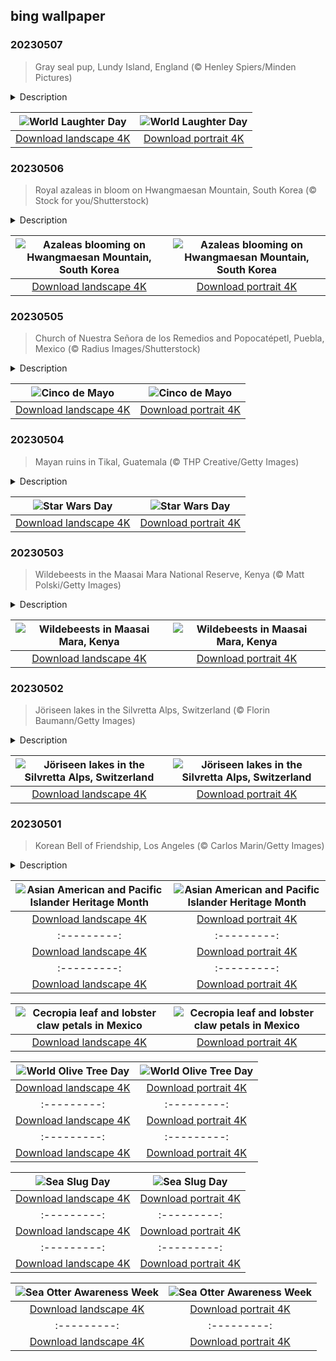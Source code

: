 ## bing wallpaper

### 20230507

> Gray seal pup, Lundy Island, England (© Henley Spiers/Minden Pictures)

<details>
<summary>Description</summary>

> Everyone loves a good giggle, but did you know that laughter is also good for you? Today is World Laughter Day, which highlights the healing benefits of laughing, both physically and emotionally. Some studies have shown that laughing can boost the immune system, elevate mood, and reduce pain. It turns out the old adage is true—laughter really is the best medicine.
> 
> Whether the gray seal pup in our homepage image has heard something funny, or is just yawning in the waters off England's southwest coast is debatable. But we think you'll agree, it makes a good mascot for World Laughter Day.
> 
> 

</details>

| ![World Laughter Day](https://cn.bing.com/th?id=OHR.SealLaughing_EN-US0742497806_UHD.jpg&pid=hp&w=400&h=224&rs=1&c=4) | ![World Laughter Day](https://cn.bing.com/th?id=OHR.SealLaughing_EN-US0742497806_1080x1920.jpg&pid=hp&w=155&h=315&rs=1&c=4) |
|:---------:|:---------:|
| [Download landscape 4K](https://cn.bing.com/th?id=OHR.SealLaughing_EN-US0742497806_UHD.jpg) | [Download portrait 4K](https://cn.bing.com/th?id=OHR.SealLaughing_EN-US0742497806_1080x1920.jpg) |

### 20230506

> Royal azaleas in bloom on Hwangmaesan Mountain, South Korea (© Stock for you/Shutterstock)

<details>
<summary>Description</summary>

> Vast colonies of royal azaleas paint the sides of South Korea’s Hwangmaesan Mountain a vibrant purple as summer approaches. Sightseers flock to see this striking pink and purple carpet of flowers which was created gradually as dairy cows and sheep ate the grass and plants, but left behind the poisonous azaleas which spread across the mountain.
> 
> For those who want to climb it, Hwangmaesan also features massive rock formations, stunning views, and a legend that anyone who prays at the summit will have their wish granted. It reaches an altitude of around 3,650 feet and offers a peaceful escape from city life for hikers and campers. Those who want to walk among the azaleas should head there in May, when they come into bloom. But dress appropriately, it still gets chilly up at the summit.
> 
> 

</details>

| ![Azaleas blooming on Hwangmaesan Mountain, South Korea](https://cn.bing.com/th?id=OHR.HwangmaesanAzaleas_EN-US0649441292_UHD.jpg&pid=hp&w=400&h=224&rs=1&c=4) | ![Azaleas blooming on Hwangmaesan Mountain, South Korea](https://cn.bing.com/th?id=OHR.HwangmaesanAzaleas_EN-US0649441292_1080x1920.jpg&pid=hp&w=155&h=315&rs=1&c=4) |
|:---------:|:---------:|
| [Download landscape 4K](https://cn.bing.com/th?id=OHR.HwangmaesanAzaleas_EN-US0649441292_UHD.jpg) | [Download portrait 4K](https://cn.bing.com/th?id=OHR.HwangmaesanAzaleas_EN-US0649441292_1080x1920.jpg) |

### 20230505

> Church of Nuestra Señora de los Remedios and Popocatépetl, Puebla, Mexico (© Radius Images/Shutterstock)

<details>
<summary>Description</summary>

> Contrary to what many people believe, Cinco de Mayo is not Mexico's Independence Day, which is celebrated on September 16. Instead, May 5 marks Mexico's victory over better-equipped French forces at the Battle of Puebla on May 5, 1862. Although the French Empire would counterattack and take the city a year later, the unexpected victory was a morale boost which still has symbolic significance. While in the US, Cinco de Mayo is a popular festival celebrating Mexican American culture, celebrations in Mexico are relatively quiet and focused mostly on Puebla.
> 
> In Mexico, the celebration became known as Battle of Puebla Day after President Benito Juárez declared it a national holiday in 1862. Today, the people of Puebla celebrate with parades, speeches, and battle reenactments. The Church of Nuestra Señora de los Remedios in Puebla, pictured here, was already nearly 300 years old when the 1862 battle was fought. And human history is just the blink of an eye to ancient Popocatépetl, the smoking volcano which towers over Puebla in the background of our homepage image.
> 
> 

</details>

| ![Cinco de Mayo](https://cn.bing.com/th?id=OHR.Popocatepetl_EN-US0582960818_UHD.jpg&pid=hp&w=400&h=224&rs=1&c=4) | ![Cinco de Mayo](https://cn.bing.com/th?id=OHR.Popocatepetl_EN-US0582960818_1080x1920.jpg&pid=hp&w=155&h=315&rs=1&c=4) |
|:---------:|:---------:|
| [Download landscape 4K](https://cn.bing.com/th?id=OHR.Popocatepetl_EN-US0582960818_UHD.jpg) | [Download portrait 4K](https://cn.bing.com/th?id=OHR.Popocatepetl_EN-US0582960818_1080x1920.jpg) |

### 20230504

> Mayan ruins in Tikal, Guatemala (© THP Creative/Getty Images)

<details>
<summary>Description</summary>

> May the Fourth be with you! The 'Star Wars' universe has captured the imagination of fans for decades and its impact, like the 'Force,' is all around us. The original 1977 film introduced us to a galaxy far, far away, a cast of unforgettable characters, and a gripping battle between good and evil. Its reach has since extended to television, books, comics, theme parks, thousands of products, and a day of its own to celebrate the much-loved sci-fi franchise.
> 
> Fans might recognize today's image of the Mayan ruins in Tikal, Guatemala, as the rebel base on Yavin 4 from 'Star Wars: A New Hope.' These real-life temples served as a key setting in the cinematic Battle of Yavin, a fight so pivotal in the 'Star Wars' storyline that calendar years in the universe are called ABY or BBY: After the Battle of Yavin or Before the Battle of Yavin.
> 
> 

</details>

| ![Star Wars Day](https://cn.bing.com/th?id=OHR.RebelBase_EN-US9162228478_UHD.jpg&pid=hp&w=400&h=224&rs=1&c=4) | ![Star Wars Day](https://cn.bing.com/th?id=OHR.RebelBase_EN-US9162228478_1080x1920.jpg&pid=hp&w=155&h=315&rs=1&c=4) |
|:---------:|:---------:|
| [Download landscape 4K](https://cn.bing.com/th?id=OHR.RebelBase_EN-US9162228478_UHD.jpg) | [Download portrait 4K](https://cn.bing.com/th?id=OHR.RebelBase_EN-US9162228478_1080x1920.jpg) |

### 20230503

> Wildebeests in the Maasai Mara National Reserve, Kenya (© Matt Polski/Getty Images)

<details>
<summary>Description</summary>

> Welcome to Kenya's Maasai Mara National Reserve, where some of its most iconic inhabitants are out for an evening stroll. Wildebeests, also known as gnus, are social animals which often form large herds. There are two types: black wildebeests and blue wildebeests and it is the latter which take part in the famous Great Migration, one of the world's greatest wildlife spectacles.
> 
> This typically starts in January or February and sees more than a million wildebeests, along with large herds of zebras and other species, migrate from the Serengeti in neighboring Tanzania to the Maasai Mara in search of water and greener pastures. They arrive in Kenya from late July and stay until November when they start moving south again, a round trip of some 500 miles. Tourists flock to the Maasai Mara to witness this incredible natural spectacle.
> 
> 

</details>

| ![Wildebeests in Maasai Mara, Kenya](https://cn.bing.com/th?id=OHR.ThreeWildebeest_EN-US9446203427_UHD.jpg&pid=hp&w=400&h=224&rs=1&c=4) | ![Wildebeests in Maasai Mara, Kenya](https://cn.bing.com/th?id=OHR.ThreeWildebeest_EN-US9446203427_1080x1920.jpg&pid=hp&w=155&h=315&rs=1&c=4) |
|:---------:|:---------:|
| [Download landscape 4K](https://cn.bing.com/th?id=OHR.ThreeWildebeest_EN-US9446203427_UHD.jpg) | [Download portrait 4K](https://cn.bing.com/th?id=OHR.ThreeWildebeest_EN-US9446203427_1080x1920.jpg) |

### 20230502

> Jöriseen lakes in the Silvretta Alps, Switzerland (© Florin Baumann/Getty Images)

<details>
<summary>Description</summary>

> Today we're exploring a place of otherworldly beauty: the Jöriseen, a group of alpine lakes near Davos, Switzerland. On sunny days, the lakes glow an ethereal blue, contrasting with the dark, jagged Silvretta Alps that encircle them. The sunlight is reflected in the water by 'rock flour'—silt-sized rock particles generated from the grinding of bedrock by glaciers.
> 
> The Silvretta Alps sit across the Swiss-Austrian border and are themselves surrounded by glaciers in an area known as the 'Blue Silvretta.' If you want to enjoy these stunning views up close, you'll have to work for it. Bring your best hiking boots, plenty of water, and some strong legs.
> 
> 

</details>

| ![Jöriseen lakes in the Silvretta Alps, Switzerland](https://cn.bing.com/th?id=OHR.KlostersSerneus_EN-US9360254697_UHD.jpg&pid=hp&w=400&h=224&rs=1&c=4) | ![Jöriseen lakes in the Silvretta Alps, Switzerland](https://cn.bing.com/th?id=OHR.KlostersSerneus_EN-US9360254697_1080x1920.jpg&pid=hp&w=155&h=315&rs=1&c=4) |
|:---------:|:---------:|
| [Download landscape 4K](https://cn.bing.com/th?id=OHR.KlostersSerneus_EN-US9360254697_UHD.jpg) | [Download portrait 4K](https://cn.bing.com/th?id=OHR.KlostersSerneus_EN-US9360254697_1080x1920.jpg) |

### 20230501

> Korean Bell of Friendship, Los Angeles (© Carlos Marin/Getty Images)

<details>
<summary>Description</summary>

> This stunning structure is the stone pavilion housing the massive Korean Bell of Friendship in Los Angeles, a city with a large Korean American population. It's ringing in Asian American and Pacific Islander (AAPI) Heritage Month, which starts today. The month was chosen in recognition of the first documented arrival of Japanese immigrants, on May 7, 1843, and the completion of the transcontinental railroad by more than 20,000 Asian immigrants on May 10, 1869.
> 
> Back to that intricately decorated bronze bell. It was a gift to the city from South Korea to mark the US bicentennial in 1976 and is modeled on the largest bell cast in Korean history, the Divine Bell of King Seongdeok, made in 771. Both versions are among the largest bells in the world.
> 
> 

</details>

| ![Asian American and Pacific Islander Heritage Month](https://cn.bing.com/th?id=OHR.KoreanBell_EN-US9211069806_UHD.jpg&pid=hp&w=400&h=224&rs=1&c=4) | ![Asian American and Pacific Islander Heritage Month](https://cn.bing.com/th?id=OHR.KoreanBell_EN-US9211069806_1080x1920.jpg&pid=hp&w=155&h=315&rs=1&c=4) |
|:---------:|:---------:|
| [Download landscape 4K](https://cn.bing.com/th?id=OHR.KoreanBell_EN-US9211069806_UHD.jpg) | [Download portrait 4K](https://cn.bing.com/th?id=OHR.KoreanBell_EN-US9211069806_1080x1920.jpg) |933_UHD.jpg) | [Download portrait 4K](https://cn.bing.com/th?id=OHR.ExteriorPreservationHall_EN-US9095698933_1080x1920.jpg) || [Download portrait 4K](https://cn.bing.com/th?id=OHR.YuanyangChina_EN-US0997293657_1080x1920.jpg) |=hp&w=155&h=315&rs=1&c=4) |
|:---------:|:---------:|
| [Download landscape 4K](https://cn.bing.com/th?id=OHR.IcelandHorses_EN-US0725710929_UHD.jpg) | [Download portrait 4K](https://cn.bing.com/th?id=OHR.IcelandHorses_EN-US0725710929_1080x1920.jpg) |.bing.com/th?id=OHR.TokyoMoat_EN-US9901957262_UHD.jpg) | [Download portrait 4K](https://cn.bing.com/th?id=OHR.TokyoMoat_EN-US9901957262_1080x1920.jpg) |g) |693219784_UHD.jpg&pid=hp&w=400&h=224&rs=1&c=4) | ![Red Planet Day](https://cn.bing.com/th?id=OHR.RedPlanetDay_EN-US9693219784_1080x1920.jpg&pid=hp&w=155&h=315&rs=1&c=4) |
|:---------:|:---------:|
| [Download landscape 4K](https://cn.bing.com/th?id=OHR.RedPlanetDay_EN-US9693219784_UHD.jpg) | [Download portrait 4K](https://cn.bing.com/th?id=OHR.RedPlanetDay_EN-US9693219784_1080x1920.jpg) |r claw is often cultivated as an ornamental plant for tropical gardens. Gardeners looking to attract birds love the Heliconia because its plentiful nectar draws hummingbirds to its downward-facing flowers. Those same flowers have special recognition in Bolivia as 'patujú,' the national flower, which appears on one of the country's flags.
> 
> 

</details>

| ![Cecropia leaf and lobster claw petals in Mexico](https://cn.bing.com/th?id=OHR.Cecropia_EN-US9602789937_UHD.jpg&pid=hp&w=400&h=224&rs=1&c=4) | ![Cecropia leaf and lobster claw petals in Mexico](https://cn.bing.com/th?id=OHR.Cecropia_EN-US9602789937_1080x1920.jpg&pid=hp&w=155&h=315&rs=1&c=4) |
|:---------:|:---------:|
| [Download landscape 4K](https://cn.bing.com/th?id=OHR.Cecropia_EN-US9602789937_UHD.jpg) | [Download portrait 4K](https://cn.bing.com/th?id=OHR.Cecropia_EN-US9602789937_1080x1920.jpg) |though olive trees do not grow very tall, usually no more than 30 feet, they live a very long time. One of the oldest known trees in the world, in Portugal, is believed to be 3,350 years old. Many live for millennia, their trunks growing thick and gnarled, and their branches bearing fruit century after century. As civilizations rise and fall around them, these hardy trees remain resilient and steadfast.
> 
> 

</details>

| ![World Olive Tree Day](https://cn.bing.com/th?id=OHR.OliveTreeDay_EN-US9460125670_UHD.jpg&pid=hp&w=400&h=224&rs=1&c=4) | ![World Olive Tree Day](https://cn.bing.com/th?id=OHR.OliveTreeDay_EN-US9460125670_1080x1920.jpg&pid=hp&w=155&h=315&rs=1&c=4) |
|:---------:|:---------:|
| [Download landscape 4K](https://cn.bing.com/th?id=OHR.OliveTreeDay_EN-US9460125670_UHD.jpg) | [Download portrait 4K](https://cn.bing.com/th?id=OHR.OliveTreeDay_EN-US9460125670_1080x1920.jpg) |pid=hp&w=155&h=315&rs=1&c=4) |
|:---------:|:---------:|
| [Download landscape 4K](https://cn.bing.com/th?id=OHR.MonksMound_EN-US9323884241_UHD.jpg) | [Download portrait 4K](https://cn.bing.com/th?id=OHR.MonksMound_EN-US9323884241_1080x1920.jpg) |](https://cn.bing.com/th?id=OHR.Calacas_EN-US6430903741_UHD.jpg) | [Download portrait 4K](https://cn.bing.com/th?id=OHR.Calacas_EN-US6430903741_1080x1920.jpg) |.com/th?id=OHR.SealRiver_EN-US6267835630_1080x1920.jpg&pid=hp&w=155&h=315&rs=1&c=4) |
|:---------:|:---------:|
| [Download landscape 4K](https://cn.bing.com/th?id=OHR.SealRiver_EN-US6267835630_UHD.jpg) | [Download portrait 4K](https://cn.bing.com/th?id=OHR.SealRiver_EN-US6267835630_1080x1920.jpg) |e a more fitting name. Someone call Terry.
> 
> 

</details>

| ![Sea Slug Day](https://cn.bing.com/th?id=OHR.SeaAngel_EN-US5531672696_UHD.jpg&pid=hp&w=400&h=224&rs=1&c=4) | ![Sea Slug Day](https://cn.bing.com/th?id=OHR.SeaAngel_EN-US5531672696_1080x1920.jpg&pid=hp&w=155&h=315&rs=1&c=4) |
|:---------:|:---------:|
| [Download landscape 4K](https://cn.bing.com/th?id=OHR.SeaAngel_EN-US5531672696_UHD.jpg) | [Download portrait 4K](https://cn.bing.com/th?id=OHR.SeaAngel_EN-US5531672696_1080x1920.jpg) |OHR.DarkSkyAcadia_EN-US6966527964_1080x1920.jpg) |.bing.com/th?id=OHR.GoldenJellyfish_EN-US6743816471_1080x1920.jpg&pid=hp&w=155&h=315&rs=1&c=4) |
|:---------:|:---------:|
| [Download landscape 4K](https://cn.bing.com/th?id=OHR.GoldenJellyfish_EN-US6743816471_UHD.jpg) | [Download portrait 4K](https://cn.bing.com/th?id=OHR.GoldenJellyfish_EN-US6743816471_1080x1920.jpg) |ng.com/th?id=OHR.LastDollarRoad_EN-US7923638318_UHD.jpg&pid=hp&w=400&h=224&rs=1&c=4) | ![First day of autumn](https://cn.bing.com/th?id=OHR.LastDollarRoad_EN-US7923638318_1080x1920.jpg&pid=hp&w=155&h=315&rs=1&c=4) |
|:---------:|:---------:|
| [Download landscape 4K](https://cn.bing.com/th?id=OHR.LastDollarRoad_EN-US7923638318_UHD.jpg) | [Download portrait 4K](https://cn.bing.com/th?id=OHR.LastDollarRoad_EN-US7923638318_1080x1920.jpg) |ppers who hunted otters to near extinction before they were protected by law. Although sea otter populations have rebounded, they are still considered endangered. Otters live along the Pacific Coast of North America, from California up to Alaska. Although they can walk on land, they almost never find the need or desire to, even when it's nap time. When they're ready for a snooze, they'll raft up, wrap themselves in a strand of kelp to keep them from drifting away, and recline on the world's biggest waterbed.

</details>

| ![Sea Otter Awareness Week](https://cn.bing.com/th?id=OHR.SitkaOtters_EN-US7714053956_UHD.jpg&pid=hp&w=400&h=224&rs=1&c=4) | ![Sea Otter Awareness Week](https://cn.bing.com/th?id=OHR.SitkaOtters_EN-US7714053956_1080x1920.jpg&pid=hp&w=155&h=315&rs=1&c=4) |
|:---------:|:---------:|
| [Download landscape 4K](https://cn.bing.com/th?id=OHR.SitkaOtters_EN-US7714053956_UHD.jpg) | [Download portrait 4K](https://cn.bing.com/th?id=OHR.SitkaOtters_EN-US7714053956_1080x1920.jpg) |oo_EN-US7569665443_UHD.jpg&pid=hp&w=400&h=224&rs=1&c=4) | ![World Bamboo Day](https://cn.bing.com/th?id=OHR.ArashiyamaBamboo_EN-US7569665443_1080x1920.jpg&pid=hp&w=155&h=315&rs=1&c=4) |
|:---------:|:---------:|
| [Download landscape 4K](https://cn.bing.com/th?id=OHR.ArashiyamaBamboo_EN-US7569665443_UHD.jpg) | [Download portrait 4K](https://cn.bing.com/th?id=OHR.ArashiyamaBamboo_EN-US7569665443_1080x1920.jpg) |